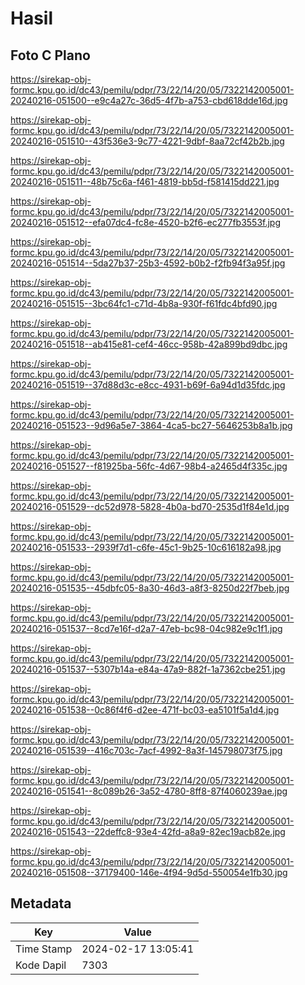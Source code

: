 # Hasil

## Foto C Plano

https://sirekap-obj-formc.kpu.go.id/dc43/pemilu/pdpr/73/22/14/20/05/7322142005001-20240216-051500--e9c4a27c-36d5-4f7b-a753-cbd618dde16d.jpg

https://sirekap-obj-formc.kpu.go.id/dc43/pemilu/pdpr/73/22/14/20/05/7322142005001-20240216-051510--43f536e3-9c77-4221-9dbf-8aa72cf42b2b.jpg

https://sirekap-obj-formc.kpu.go.id/dc43/pemilu/pdpr/73/22/14/20/05/7322142005001-20240216-051511--48b75c6a-f461-4819-bb5d-f581415dd221.jpg

https://sirekap-obj-formc.kpu.go.id/dc43/pemilu/pdpr/73/22/14/20/05/7322142005001-20240216-051512--efa07dc4-fc8e-4520-b2f6-ec277fb3553f.jpg

https://sirekap-obj-formc.kpu.go.id/dc43/pemilu/pdpr/73/22/14/20/05/7322142005001-20240216-051514--5da27b37-25b3-4592-b0b2-f2fb94f3a95f.jpg

https://sirekap-obj-formc.kpu.go.id/dc43/pemilu/pdpr/73/22/14/20/05/7322142005001-20240216-051515--3bc64fc1-c71d-4b8a-930f-f61fdc4bfd90.jpg

https://sirekap-obj-formc.kpu.go.id/dc43/pemilu/pdpr/73/22/14/20/05/7322142005001-20240216-051518--ab415e81-cef4-46cc-958b-42a899bd9dbc.jpg

https://sirekap-obj-formc.kpu.go.id/dc43/pemilu/pdpr/73/22/14/20/05/7322142005001-20240216-051519--37d88d3c-e8cc-4931-b69f-6a94d1d35fdc.jpg

https://sirekap-obj-formc.kpu.go.id/dc43/pemilu/pdpr/73/22/14/20/05/7322142005001-20240216-051523--9d96a5e7-3864-4ca5-bc27-5646253b8a1b.jpg

https://sirekap-obj-formc.kpu.go.id/dc43/pemilu/pdpr/73/22/14/20/05/7322142005001-20240216-051527--f81925ba-56fc-4d67-98b4-a2465d4f335c.jpg

https://sirekap-obj-formc.kpu.go.id/dc43/pemilu/pdpr/73/22/14/20/05/7322142005001-20240216-051529--dc52d978-5828-4b0a-bd70-2535d1f84e1d.jpg

https://sirekap-obj-formc.kpu.go.id/dc43/pemilu/pdpr/73/22/14/20/05/7322142005001-20240216-051533--2939f7d1-c6fe-45c1-9b25-10c616182a98.jpg

https://sirekap-obj-formc.kpu.go.id/dc43/pemilu/pdpr/73/22/14/20/05/7322142005001-20240216-051535--45dbfc05-8a30-46d3-a8f3-8250d22f7beb.jpg

https://sirekap-obj-formc.kpu.go.id/dc43/pemilu/pdpr/73/22/14/20/05/7322142005001-20240216-051537--8cd7e16f-d2a7-47eb-bc98-04c982e9c1f1.jpg

https://sirekap-obj-formc.kpu.go.id/dc43/pemilu/pdpr/73/22/14/20/05/7322142005001-20240216-051537--5307b14a-e84a-47a9-882f-1a7362cbe251.jpg

https://sirekap-obj-formc.kpu.go.id/dc43/pemilu/pdpr/73/22/14/20/05/7322142005001-20240216-051538--0c86f4f6-d2ee-471f-bc03-ea5101f5a1d4.jpg

https://sirekap-obj-formc.kpu.go.id/dc43/pemilu/pdpr/73/22/14/20/05/7322142005001-20240216-051539--416c703c-7acf-4992-8a3f-145798073f75.jpg

https://sirekap-obj-formc.kpu.go.id/dc43/pemilu/pdpr/73/22/14/20/05/7322142005001-20240216-051541--8c089b26-3a52-4780-8ff8-87f4060239ae.jpg

https://sirekap-obj-formc.kpu.go.id/dc43/pemilu/pdpr/73/22/14/20/05/7322142005001-20240216-051543--22deffc8-93e4-42fd-a8a9-82ec19acb82e.jpg

https://sirekap-obj-formc.kpu.go.id/dc43/pemilu/pdpr/73/22/14/20/05/7322142005001-20240216-051508--37179400-146e-4f94-9d5d-550054e1fb30.jpg


## Metadata

| Key        | Value               |
| ---------- | ------------------- |
| Time Stamp | 2024-02-17 13:05:41 |
| Kode Dapil | 7303                |



